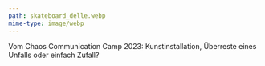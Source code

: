 ```yaml
---
path: skateboard_delle.webp
mime-type: image/webp
---
```


Vom Chaos Communication Camp 2023: Kunstinstallation, Überreste eines Unfalls oder einfach Zufall?
